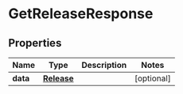 

# GetReleaseResponse


## Properties

| Name | Type | Description | Notes |
|------------ | ------------- | ------------- | -------------|
|**data** | [**Release**](Release.md) |  |  [optional] |



